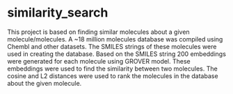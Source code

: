 # similarity_search

This project is based on finding similar molecules about a given molecule/molecules.
A ~18 million molecules database was compiled using Chembl and other datasets. The SMILES strings of these molecules were used in creating the database. Based on the SMILES string 200 embeddings were generated for each molecule using GROVER model.  These embeddings were used to find the similarity between two molecules. The cosine and L2 distances were used to rank the molecules in the database about the given molecule.   
